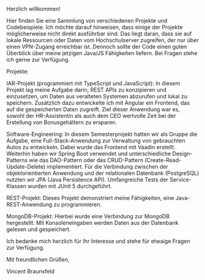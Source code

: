 Herzlich willkommen! 

Hier finden Sie eine Sammlung von verschiedenen Projekte und Codebeispiele. Ich möchte darauf hinweisen, dass einige der Projekte möglicherweise nicht direkt ausführbar sind. Das liegt daran, dass sie auf lokale Ressourcen oder Daten vom Hochschulserver zugreifen, der nur über einen VPN-Zugang erreichbar ist. Dennoch sollte der Code einen guten Überblick über meine jetzigen Java/JS Fähigkeiten liefern. Bei Fragen stehe ich gerne zur Verfügung.

Projekte:

IAR-Projekt (programmiert mit TypeScript und JavaScript): In diesem Projekt lag meine Aufgabe darin, REST APIs zu konzipieren und einzusetzen, um Daten aus veralteten Systemen abzurufen und lokal zu speichern. Zusätzlich dazu entwickelte ich mit Angular ein Frontend, das auf die gespeicherten Daten zugreift. Ziel dieser Anwendung war es, sowohl der HR-Assistentin als auch dem CEO wertvolle Zeit bei der Erstellung von Bonusgehältern zu ersparen.

Software-Engineering: In diesem Semesterprojekt hatten wir als Gruppe die Aufgabe, eine Full-Stack-Anwendung zur Verwaltung von gebrauchten Autos zu entwickeln. Dabei wurde das Frontend mit Vaadin erstellt. Weiterhin haben wir Spring Boot verwendet und unterschiedliche Design-Patterns wie das DAO-Pattern oder das CRUD-Pattern (Create-Read-Update-Delete) implementiert. Für die Verbindung zwischen der objektorientierten Anwendung und der relationalen Datenbank (PostgreSQL) nutzten wir JPA (Java Persistence API). Umfangreiche Tests der Service-Klassen wurden mit JUnit 5 durchgeführt.

REST-Projekt: Dieses Projekt demonstriert meine Fähigkeiten, eine Java-REST-Anwendung zu programmieren.

MongoDB-Projekt: Hierbei wurde eine Verbindung zur MongoDB hergestellt. Mit Konsoleneingaben werden Daten aus der Datenbank gelesen und gespeichert.

Ich bedanke mich herzlich für Ihr Interesse und stehe für etwaige Fragen zur Verfügung.

Mit freundlichen Grüßen,

Vincent Braunsfeld
